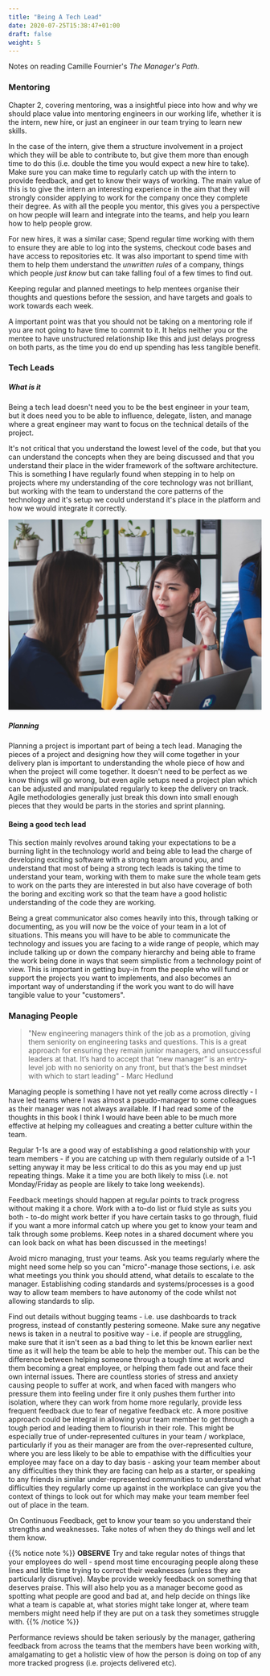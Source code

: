 ```yaml
---
title: "Being A Tech Lead"
date: 2020-07-25T15:38:47+01:00
draft: false
weight: 5
---
```


Notes on reading Camille Fournier's _The Manager's Path_.


### Mentoring

Chapter 2, covering mentoring, was a insightful piece into how and why we should place value into mentoring engineers in our working life, whether it is the intern, new hire, or just an engineer in our team trying to learn new skills.

In the case of the intern, give them a structure involvement in a project which they will be able to contribute to, but give them more than enough time to do this (i.e. double the time you would expect a new hire to take). Make sure you can make time to regularly catch up with the intern to provide feedback, and get to know their ways of working. The main value of this is to give the intern an interesting experience in the aim that they will strongly consider applying to work for the company once they complete their degree. As with all the people you mentor, this gives you a perspective on how people will learn and integrate into the teams, and help you learn how to help people grow.

For new hires, it was a similar case; Spend regular time working with them to ensure they are able to log into the systems, checkout code bases and have access to repositories etc. It was also important to spend time with them to help them understand the _unwritten rules_ of a company, things which people _just know_ but can take falling foul of a few times to find out.

Keeping regular and planned meetings to help mentees organise their thoughts and questions before the session, and have targets and goals to work towards each week.

A important point was that you should not be taking on a mentoring role if you are not going to have time to commit to it. It helps neither you or the mentee to have unstructured relationship like this and just delays progress on both parts, as the time you do end up spending has less tangible benefit.


### Tech Leads

##### What is it

Being a tech lead doesn't need you to be the best engineer in your team, but it does need you to be able to influence, delegate, listen, and manage where a great engineer may want to focus on the technical details of the project.

It's not critical that you understand the lowest level of the code, but that you can understand the concepts when they are being discussed and that you understand their place in the wider framework of the software architecture. This is something I have regularly found when stepping in to help on projects where my understanding of the core technology was not brilliant, but working with the team to understand the core patterns of the technology and it's setup we could understand it's place in the platform and how we would integrate it correctly.

![tech lead pic](/images/reading_images/manager_pic.jpg)

##### Planning

Planning a project is important part of being a tech lead. Managing the pieces of a project and designing how they will come together in your delivery plan is important to understanding the whole piece of how and when the project will come together. It doesn't need to be perfect as we know things will go wrong, but even agile setups need a project plan which can be adjusted and manipulated regularly to keep the delivery on track. Agile methodologies generally just break this down into small enough pieces that they would be parts in the stories and sprint planning.

#### Being a good tech lead

This section mainly revolves around taking your expectations to be a burning light in the technology world and being able to lead the charge of developing exciting software with a strong team around you, and understand that most of being a strong tech leads is taking the time to understand your team, working with them to make sure the whole team gets to work on the parts they are interested in but also have coverage of both the boring and exciting work so that the team have a good holistic understanding of the code they are working.

Being a great communicator also comes heavily into this, through talking or documenting, as you will now be the voice of your team in a lot of situations. This means you will have to be able to communicate the technology and issues you are facing to a wide range of people, which may include talking up or down the company hierarchy and being able to frame the work being done in ways that seem simplistic from a technology point of view. This is important in getting buy-in from the people who will fund or support the projects you want to implements, and also becomes an important way of understanding if the work you want to do will have tangible value to your "customers".


### Managing People

> "New engineering managers think of the job as a promotion, giving them seniority on engineering tasks and questions. This is a great approach for ensuring they remain junior managers, and unsuccessful leaders at that. It’s hard to accept that “new manager” is an entry-level job with no seniority on any front, but that’s the best mindset with which to start leading" - Marc Hedlund

Managing people is something I have not yet really come across directly - I have led teams where I was almost a pseudo-manager to some colleagues as their manager was not always available. If I had read some of the thoughts in this book I think I would have been able to be much more effective at helping my colleagues and creating a better culture within the team.

Regular 1-1s are a good way of establishing a good relationship with your team members - if you are catching up with them regularly outside of a 1-1 setting anyway it may be less critical to do this as you may end up just repeating things. Make it a time you are both likely to miss (i.e. not Monday/Friday as people are likely to take long weekends).

Feedback meetings should happen at regular points to track progress without making it a chore. Work with a to-do list or fluid style as suits you both - to-do might work better if you have certain tasks to go through, fluid if you want a more informal catch up where you get to know your team and talk through some problems. Keep notes in a shared document where you can look back on what has been discussed in the meetings!

Avoid micro managing, trust your teams. Ask you teams regularly where the might need some help so you can "micro"-manage those sections, i.e. ask what meetings you think you should attend, what details to escalate to the manager. Establishing coding standards and systems/processes is a good way to allow team members to have autonomy of the code whilst not allowing standards to slip.

Find out details without bugging teams - i.e. use dashboards to track progress, instead of constantly pestering someone. Make sure any negative news is taken in a neutral to positive way - i.e. if people are struggling, make sure that it isn't seen as a bad thing to let this be known earlier next time as it will help the team be able to help the member out. This can be the difference between helping someone through a tough time at work and them becoming a great employee, or helping them fade out and face their own internal issues. There are countless stories of stress and anxiety causing people to suffer at work, and when faced with mangers who pressure them into feeling under fire it only pushes them further into isolation, where they can work from home more regularly, provide less frequent feedback due to fear of negative feedback etc. A more positive approach could be integral in allowing your team member to get through a tough period and leading them to flourish in their role. This might be especially true of under-represented cultures in your team / workplace, particularly if you as their manager are from the over-represented culture, where you are less likely to be able to empathise with the difficulties your employee may face on a day to day basis - asking your team member about any difficulties they think they are facing can help as a starter, or speaking to any friends in similar under-represented communities to understand what difficulties they regularly come up against in the workplace can give you the context of things to look out for which may make your team member feel out of place in the team.

On Continuous Feedback, get to know your team so you understand their strengths and weaknesses. Take notes of when they do things well and let them know.

{{% notice note %}}
**OBSERVE** Try and take regular notes of things that your employees do well - spend most time encouraging people along these lines and little time trying to correct their weaknesses (unless they are particularly disruptive). Maybe provide weekly feedback on something that deserves praise. This will also help you as a manager become good as spotting what people are good and bad at, and help decide on things like what a team is capable at, what stories might take longer at, where team members might need help if they are put on a task they sometimes struggle with.
{{% /notice %}}

Performance reviews should be taken seriously by the manager, gathering feedback from across the teams that the members have been working with, amalgamating to get a holistic view of how the person is doing on top of any more tracked progress (i.e. projects delivered etc).

